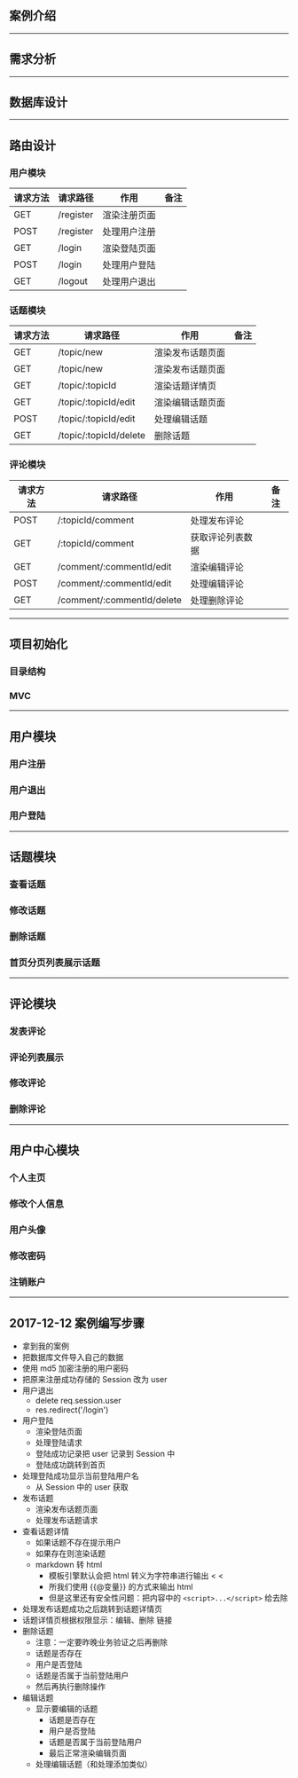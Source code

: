## 案例介绍

---

## 需求分析

---

## 数据库设计

---

## 路由设计

### 用户模块

| 请求方法 | 请求路径      | 作用     | 备注   |
| ---- | --------- | ------ | ---- |
| GET  | /register | 渲染注册页面 |      |
| POST | /register | 处理用户注册 |      |
| GET  | /login    | 渲染登陆页面 |      |
| POST | /login    | 处理用户登陆 |      |
| GET  | /logout   | 处理用户退出 |      |

### 话题模块

| 请求方法 | 请求路径                   | 作用       | 备注   |
| ---- | ---------------------- | -------- | ---- |
| GET  | /topic/new             | 渲染发布话题页面 |      |
| GET  | /topic/new             | 渲染发布话题页面 |      |
| GET  | /topic/:topicId        | 渲染话题详情页  |      |
| GET  | /topic/:topicId/edit   | 渲染编辑话题页面 |      |
| POST | /topic/:topicId/edit   | 处理编辑话题   |      |
| GET  | /topic/:topicId/delete | 删除话题     |      |

### 评论模块

| 请求方法 | 请求路径                       | 作用       | 备注   |
| ---- | -------------------------- | -------- | ---- |
| POST | /:topicId/comment          | 处理发布评论   |      |
| GET  | /:topicId/comment          | 获取评论列表数据 |      |
| GET  | /comment/:commentId/edit   | 渲染编辑评论   |      |
| POST | /comment/:commentId/edit   | 处理编辑评论   |      |
| GET  | /comment/:commentId/delete | 处理删除评论   |      |

---

## 项目初始化

### 目录结构

### MVC

---

## 用户模块

### 用户注册

### 用户退出

### 用户登陆

---

## 话题模块

### 查看话题

### 修改话题

### 删除话题

### 首页分页列表展示话题

---

## 评论模块

### 发表评论

### 评论列表展示

### 修改评论

### 删除评论

---

## 用户中心模块

### 个人主页

### 修改个人信息

### 用户头像

### 修改密码

### 注销账户

---

## 2017-12-12 案例编写步骤

- 拿到我的案例
- 把数据库文件导入自己的数据
- 使用 md5 加密注册的用户密码
- 把原来注册成功存储的 Session 改为 user
- 用户退出
  + delete req.session.user
  + res.redirect('/login')
- 用户登陆
  + 渲染登陆页面
  + 处理登陆请求
  + 登陆成功记录把 user 记录到 Session 中
  + 登陆成功跳转到首页
- 处理登陆成功显示当前登陆用户名
  + 从 Session 中的 user 获取
- 发布话题
  + 渲染发布话题页面
  + 处理发布话题请求
- 查看话题详情
  + 如果话题不存在提示用户
  + 如果存在则渲染话题
  + markdown 转 html
    * 模板引擎默认会把 html 转义为字符串进行输出 < &lt;
    * 所我们使用 {{@变量}} 的方式来输出 html
    * 但是这里还有安全性问题：把内容中的 `<script>...</script>` 给去除
- 处理发布话题成功之后跳转到话题详情页
- 话题详情页根据权限显示：编辑、删除 链接
- 删除话题
  + 注意：一定要昨晚业务验证之后再删除
  + 话题是否存在
  + 用户是否登陆
  + 话题是否属于当前登陆用户
  + 然后再执行删除操作
- 编辑话题
  + 显示要编辑的话题
    * 话题是否存在
    * 用户是否登陆
    * 话题是否属于当前登陆用户
    * 最后正常渲染编辑页面
  + 处理编辑话题（和处理添加类似） 
